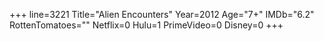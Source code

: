 +++
line=3221
Title="Alien Encounters"
Year=2012
Age="7+"
IMDb="6.2"
RottenTomatoes=""
Netflix=0
Hulu=1
PrimeVideo=0
Disney=0
+++

